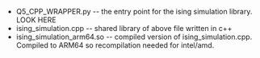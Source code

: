 * Q5_CPP_WRAPPER.py -- the entry point for the ising simulation library. LOOK HERE
* ising_simulation.cpp -- shared library of above file written in c++  
* ising_simulation_arm64.so -- compiled version of ising_simulation.cpp.  Compiled to ARM64 so recompilation needed for intel/amd.  

